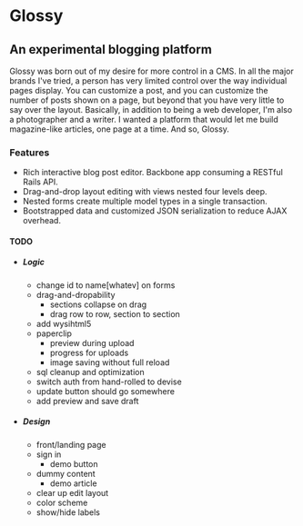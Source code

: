 # Glossy

## An experimental blogging platform

Glossy was born out of my desire for more control in a CMS. In all the major brands I've tried, a person has very limited control over the way individual pages display. You can customize a post, and you can customize the number of posts shown on a page, but beyond that you have very little to say over the layout. Basically, in addition to being a web developer, I'm also a photographer and a writer. I wanted a platform that would let me build magazine-like articles, one page at a time. And so, Glossy.

### Features
+ Rich interactive blog post editor. Backbone app consuming a RESTful Rails API.
+ Drag-and-drop layout editing with views nested four levels deep.
+ Nested forms create multiple model types in a single transaction.
+ Bootstrapped data and customized JSON serialization to reduce AJAX overhead.

#### TODO
+ ##### Logic
  + change id to name[whatev] on forms
  + drag-and-dropability
    + sections collapse on drag
    + drag row to row, section to section
  + add wysihtml5
  + paperclip
    + preview during upload
    + progress for uploads
    + image saving without full reload
  + sql cleanup and optimization
  + switch auth from hand-rolled to devise
  + update button should go somewhere
  + add preview and save draft
+ ##### Design
  + front/landing page
  + sign in
    + demo button
  + dummy content
    + demo article
  + clear up edit layout
  + color scheme
  + show/hide labels
